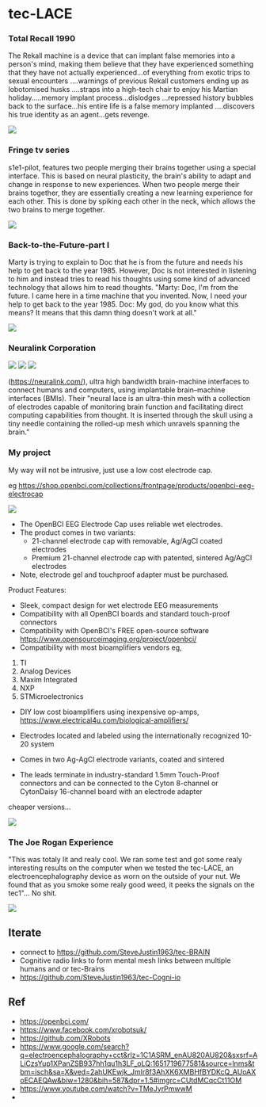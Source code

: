 # tec-LACE

### Total Recall 1990
The Rekall machine is a device that can implant false memories into a person's mind, making them believe that they have experienced something that they have not actually experienced...of everything from exotic trips to sexual encounters ....warnings of previous Rekall customers ending up as lobotomised husks ....straps into a high-tech chair to enjoy his Martian holiday.....memory implant process...dislodges ...repressed history bubbles back to the surface...his entire life is a false memory implanted ....discovers his true identity as an agent...gets revenge.

![](https://github.com/SteveJustin1963/tec-LACE/blob/master/pics/trc1.png)

### Fringe tv series
s1e1-pilot, features two people merging their brains together using a special interface. This is based on neural plasticity, the brain's ability to adapt and change in response to new experiences. When two people merge their brains together, they are essentially creating a new learning experience for each other. This is done by spiking each other in the neck, which allows the two brains to merge together.

![](https://github.com/SteveJustin1963/tec-LACE/blob/master/pics/ftvs1e3.png)


### Back-to-the-Future-part I

Marty is trying to explain to Doc that he is from the future and needs his help to get back to the year 1985. However, Doc is not interested in listening to him and instead tries to read his thoughts using some kind of advanced technology that allows him to read thoughts. "Marty: Doc, I'm from the future. I came here in a time machine that you invented. Now, I need your help to get back to the year 1985. Doc: My god, do you know what this means? It means that this damn thing doesn't work at all." 

![](https://github.com/SteveJustin1963/tec-LACE/blob/master/pics/doc3.png)

### Neuralink Corporation 

![](https://github.com/SteveJustin1963/tec-LACE/blob/master/pics/idea1.png)
![](https://github.com/SteveJustin1963/tec-LACE/blob/master/pics/idea2.png)
![](https://github.com/SteveJustin1963/tec-LACE/blob/master/pics/idea3.png)



(https://neuralink.com/), ultra high bandwidth brain-machine interfaces to connect humans and computers, using implantable brain–machine interfaces (BMIs). Their "neural lace is an ultra-thin mesh with a collection of electrodes capable of monitoring brain function and facilitating direct computing capabilities from thought. It is inserted through the skull using a tiny needle containing the rolled-up mesh which unravels spanning the brain." 


### My project

My way will not be intrusive, just use a low cost electrode cap. 

eg https://shop.openbci.com/collections/frontpage/products/openbci-eeg-electrocap


![](https://github.com/SteveJustin1963/tec-LACE/blob/master/pics/cap2.png)

- The OpenBCI EEG Electrode Cap uses reliable wet electrodes. 
- The product comes in two variants:
  - 21-channel electrode cap with removable, Ag/AgCl coated electrodes
  - Premium 21-channel electrode cap with patented, sintered Ag/AgCl electrodes
- Note, electrode gel and touchproof adapter must be purchased.

Product Features: 
- Sleek, compact design for wet electrode EEG measurements
- Compatibility with all OpenBCI boards and standard touch-proof connectors
- Compatibility with OpenBCI's FREE open-source software https://www.opensourceimaging.org/project/openbci/
- Compatibility with most bioamplifiers vendors eg,
1. TI
2. Analog Devices
3. Maxim Integrated
4. NXP
5. STMicroelectronics
- DIY low cost bioamplifiers using inexpensive op-amps, https://www.electrical4u.com/biological-amplifiers/

- Electrodes located and labeled using the internationally recognized 10-20 system
- Comes in two Ag-AgCl electrode variants, coated and sintered
- The leads terminate in industry-standard 1.5mm Touch-Proof connectors and can be connected to the Cyton 8-channel or CytonDaisy 16-channel board with an electrode adapter

cheaper versions...

![](https://github.com/SteveJustin1963/tec-LACE/blob/master/pics/cap1.png)


### The Joe Rogan Experience
"This was totaly lit and realy cool. We ran some test and got some realy interesting results on the computer when we tested the tec-LACE, an electroencephalography device as worn on the outside of your nut. We found that as you smoke some realy good weed, it peeks the signals on the tec1"... No shit. 

![](https://github.com/SteveJustin1963/tec-LACE/blob/master/pics/emsw2.png)





## Iterate
- connect to https://github.com/SteveJustin1963/tec-BRAIN
- Cognitive radio links to form mental mesh links between multiple humans and or tec-Brains
- https://github.com/SteveJustin1963/tec-Cogni-io


## Ref
- https://openbci.com/
- https://www.facebook.com/xrobotsuk/
- https://github.com/XRobots
- https://www.google.com/search?q=electroencephalography+cct&rlz=1C1ASRM_enAU820AU820&sxsrf=ALiCzsYup1XPanZSB937hh1qu1h3LF_oLQ:1651719677581&source=lnms&tbm=isch&sa=X&ved=2ahUKEwjk_Jmlr8f3AhXK6XMBHfBYDKcQ_AUoAXoECAEQAw&biw=1280&bih=587&dpr=1.5#imgrc=CUtdMCqcCt11OM
- https://www.youtube.com/watch?v=TMeJyrPmwwM
- 



